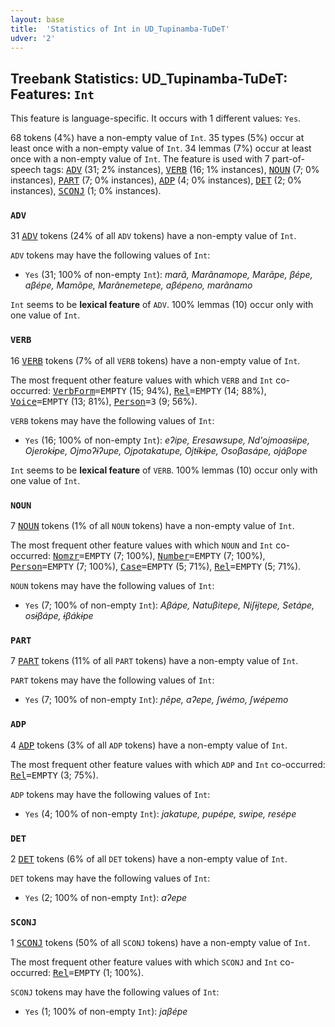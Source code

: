 ```yaml
---
layout: base
title:  'Statistics of Int in UD_Tupinamba-TuDeT'
udver: '2'
---
```


## Treebank Statistics: UD_Tupinamba-TuDeT: Features: `Int`

This feature is language-specific.
It occurs with 1 different values: `Yes`.

68 tokens (4%) have a non-empty value of `Int`.
35 types (5%) occur at least once with a non-empty value of `Int`.
34 lemmas (7%) occur at least once with a non-empty value of `Int`.
The feature is used with 7 part-of-speech tags: <tt><a href="tpn_tudet-pos-ADV.html">ADV</a></tt> (31; 2% instances), <tt><a href="tpn_tudet-pos-VERB.html">VERB</a></tt> (16; 1% instances), <tt><a href="tpn_tudet-pos-NOUN.html">NOUN</a></tt> (7; 0% instances), <tt><a href="tpn_tudet-pos-PART.html">PART</a></tt> (7; 0% instances), <tt><a href="tpn_tudet-pos-ADP.html">ADP</a></tt> (4; 0% instances), <tt><a href="tpn_tudet-pos-DET.html">DET</a></tt> (2; 0% instances), <tt><a href="tpn_tudet-pos-SCONJ.html">SCONJ</a></tt> (1; 0% instances).

### `ADV`

31 <tt><a href="tpn_tudet-pos-ADV.html">ADV</a></tt> tokens (24% of all `ADV` tokens) have a non-empty value of `Int`.

`ADV` tokens may have the following values of `Int`:

* `Yes` (31; 100% of non-empty `Int`): <em>marã, Marãnamope, Marãpe, βépe, aβépe, Mamõpe, Marãnemetepe, aβépeno, marãnamo</em>

`Int` seems to be **lexical feature** of `ADV`. 100% lemmas (10) occur only with one value of `Int`.

### `VERB`

16 <tt><a href="tpn_tudet-pos-VERB.html">VERB</a></tt> tokens (7% of all `VERB` tokens) have a non-empty value of `Int`.

The most frequent other feature values with which `VERB` and `Int` co-occurred: <tt><a href="tpn_tudet-feat-VerbForm.html">VerbForm</a></tt><tt>=EMPTY</tt> (15; 94%), <tt><a href="tpn_tudet-feat-Rel.html">Rel</a></tt><tt>=EMPTY</tt> (14; 88%), <tt><a href="tpn_tudet-feat-Voice.html">Voice</a></tt><tt>=EMPTY</tt> (13; 81%), <tt><a href="tpn_tudet-feat-Person.html">Person</a></tt><tt>=3</tt> (9; 56%).

`VERB` tokens may have the following values of `Int`:

* `Yes` (16; 100% of non-empty `Int`): <em>eʔipe, Eresawsupe, Nd'ojmoasɨipe, Ojerokɨpe, Ojmoʔɨʔupe, Ojpotakatupe, Ojtɨ́kɨpe, Osoβasápe, ojáβope</em>

`Int` seems to be **lexical feature** of `VERB`. 100% lemmas (10) occur only with one value of `Int`.

### `NOUN`

7 <tt><a href="tpn_tudet-pos-NOUN.html">NOUN</a></tt> tokens (1% of all `NOUN` tokens) have a non-empty value of `Int`.

The most frequent other feature values with which `NOUN` and `Int` co-occurred: <tt><a href="tpn_tudet-feat-Nomzr.html">Nomzr</a></tt><tt>=EMPTY</tt> (7; 100%), <tt><a href="tpn_tudet-feat-Number.html">Number</a></tt><tt>=EMPTY</tt> (7; 100%), <tt><a href="tpn_tudet-feat-Person.html">Person</a></tt><tt>=EMPTY</tt> (7; 100%), <tt><a href="tpn_tudet-feat-Case.html">Case</a></tt><tt>=EMPTY</tt> (5; 71%), <tt><a href="tpn_tudet-feat-Rel.html">Rel</a></tt><tt>=EMPTY</tt> (5; 71%).

`NOUN` tokens may have the following values of `Int`:

* `Yes` (7; 100% of non-empty `Int`): <em>Aβápe, Natuβitepe, Niʃɨjtepe, Setápe, osɨβápe, ɨβákɨpe</em>

### `PART`

7 <tt><a href="tpn_tudet-pos-PART.html">PART</a></tt> tokens (11% of all `PART` tokens) have a non-empty value of `Int`.

`PART` tokens may have the following values of `Int`:

* `Yes` (7; 100% of non-empty `Int`): <em>ɲẽpe, aʔepe, ʃwémo, ʃwépemo</em>

### `ADP`

4 <tt><a href="tpn_tudet-pos-ADP.html">ADP</a></tt> tokens (3% of all `ADP` tokens) have a non-empty value of `Int`.

The most frequent other feature values with which `ADP` and `Int` co-occurred: <tt><a href="tpn_tudet-feat-Rel.html">Rel</a></tt><tt>=EMPTY</tt> (3; 75%).

`ADP` tokens may have the following values of `Int`:

* `Yes` (4; 100% of non-empty `Int`): <em>jakatupe, pupépe, swipe, resépe</em>

### `DET`

2 <tt><a href="tpn_tudet-pos-DET.html">DET</a></tt> tokens (6% of all `DET` tokens) have a non-empty value of `Int`.

`DET` tokens may have the following values of `Int`:

* `Yes` (2; 100% of non-empty `Int`): <em>aʔepe</em>

### `SCONJ`

1 <tt><a href="tpn_tudet-pos-SCONJ.html">SCONJ</a></tt> tokens (50% of all `SCONJ` tokens) have a non-empty value of `Int`.

The most frequent other feature values with which `SCONJ` and `Int` co-occurred: <tt><a href="tpn_tudet-feat-Rel.html">Rel</a></tt><tt>=EMPTY</tt> (1; 100%).

`SCONJ` tokens may have the following values of `Int`:

* `Yes` (1; 100% of non-empty `Int`): <em>jaβépe</em>

